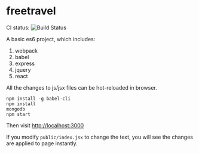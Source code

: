 freetravel
==========

CI status: ![Build Status](https://travis-ci.org/TW-freetravel/freetravel.svg?branch=master)

A basic es6 project, which includes:

1. webpack
2. babel
3. express
4. jquery
5. react

All the changes to js/jsx files can be hot-reloaded in browser.

```
npm install -g babel-cli
npm install
mongodb
npm start
```

Then visit <http://localhost:3000>

If you modify `public/index.jsx` to change the text, you will see the changes are applied to page instantly.



